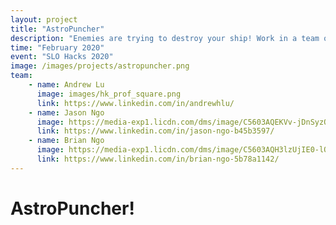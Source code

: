 ```yaml
---
layout: project
title: "AstroPuncher"
description: "Enemies are trying to destroy your ship! Work in a team of two to protect your ship from incoming asteroids and take down the enemy ship, in this 2v2 VR and Tablet game!"
time: "February 2020"
event: "SLO Hacks 2020"
image: /images/projects/astropuncher.png
team:
    - name: Andrew Lu
      image: images/hk_prof_square.png
      link: https://www.linkedin.com/in/andrewhlu/
    - name: Jason Ngo
      image: https://media-exp1.licdn.com/dms/image/C5603AQEKVv-jDnSyzQ/profile-displayphoto-shrink_200_200/0?e=1594252800&v=beta&t=_SBJqobEvFfbC6LDJLPluqM9tVCCzZLHwZSykpBnKQY
      link: https://www.linkedin.com/in/jason-ngo-b45b3597/
    - name: Brian Ngo
      image: https://media-exp1.licdn.com/dms/image/C5603AQH3lzUjIE0-lQ/profile-displayphoto-shrink_200_200/0?e=1590624000&v=beta&t=QTjOPQgwO-tKTjFeFw3jn6b1XRtaQmyZ-Vc7mWmGqHE
      link: https://www.linkedin.com/in/brian-ngo-5b78a1142/
---
```


# AstroPuncher!